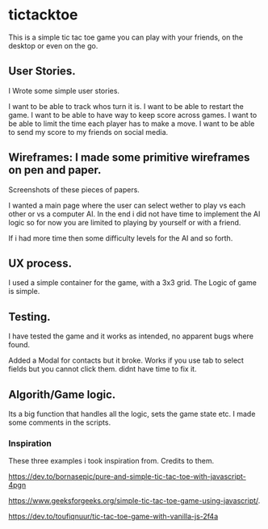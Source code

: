 # tictacktoe


This is a simple tic tac toe game you can play with your friends, on the desktop or even on the go.


## User Stories. 
I Wrote some simple user stories.

I want to be able to track whos turn it is.
I want to be able to restart the game. 
I want to be able to have way to keep score across games.
I want to be able to limit the time each player has to make a move. 
I want to be able to send my score to my friends on social media.


## Wireframes: I made some primitive wireframes on pen and paper. 

Screenshots of these pieces of papers. 

I wanted a main page where the user can select wether to play vs each other or vs a computer AI. In the end i did not have time to implement the AI logic so for now you are limited to playing by yourself or with a friend. 

If i had more time then some difficulty levels for the AI and so forth.

## UX process.

I used a simple container for the game, with a 3x3 grid. The Logic of game is simple. 


 ## Testing. 

 I have tested the game and it works as intended, no apparent bugs where found. 

 Added a Modal for contacts but it broke. Works if you use tab to select fields but you cannot click them. didnt have time to fix it.

 ## Algorith/Game logic. 

 Its a big function that handles all the logic, sets the game state etc. I made some comments in the scripts.


### Inspiration

These three examples i took inspiration from. Credits to them.

https://dev.to/bornasepic/pure-and-simple-tic-tac-toe-with-javascript-4pgn

https://www.geeksforgeeks.org/simple-tic-tac-toe-game-using-javascript/.

https://dev.to/toufiqnuur/tic-tac-toe-game-with-vanilla-js-2f4a 
